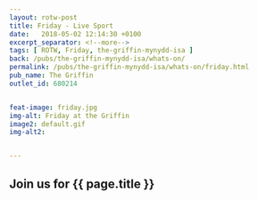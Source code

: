 ```yaml
---
layout: rotw-post
title: Friday - Live Sport
date:   2018-05-02 12:14:30 +0100
excerpt_separator: <!--more-->
tags: [ ROTW, Friday, the-griffin-mynydd-isa ]
back: /pubs/the-griffin-mynydd-isa/whats-on/
permalink: /pubs/the-griffin-mynydd-isa/whats-on/friday.html
pub_name: The Griffin
outlet_id: 680214


feat-image: friday.jpg
img-alt: Friday at the Griffin
image2: default.gif
img-alt2:


---
```


<h2>Join us for {{ page.title }}</h2>
